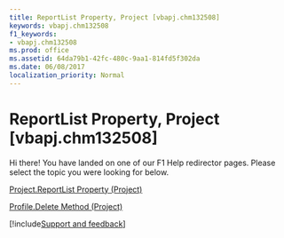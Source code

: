 ```yaml
---
title: ReportList Property, Project [vbapj.chm132508]
keywords: vbapj.chm132508
f1_keywords:
- vbapj.chm132508
ms.prod: office
ms.assetid: 64da79b1-42fc-480c-9aa1-814fd5f302da
ms.date: 06/08/2017
localization_priority: Normal
---
```



# ReportList Property, Project [vbapj.chm132508]

Hi there! You have landed on one of our F1 Help redirector pages. Please select the topic you were looking for below.

[Project.ReportList Property (Project)](https://msdn.microsoft.com/library/0c688797-21cc-eaa0-0ebf-95e1e053f222%28Office.15%29.aspx)

[Profile.Delete Method (Project)](https://msdn.microsoft.com/library/61c3e2a8-2efd-36d7-2619-acbb7a055162%28Office.15%29.aspx)

[!include[Support and feedback](~/includes/feedback-boilerplate.md)]